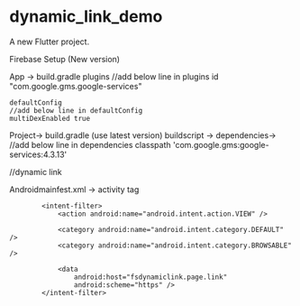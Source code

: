 # dynamic_link_demo

A new Flutter project.

Firebase Setup (New version)

App -> build.gradle
plugins
//add below line in plugins
id "com.google.gms.google-services"

	defaultConfig
    //add below line in defaultConfig
	multiDexEnabled true


Project-> build.gradle (use latest version)
buildscript -> dependencies->
//add below line in dependencies
classpath 'com.google.gms:google-services:4.3.13'


//dynamic link

Androidmainfest.xml -> activity tag

            <intent-filter>
                <action android:name="android.intent.action.VIEW" />

                <category android:name="android.intent.category.DEFAULT" />
                <category android:name="android.intent.category.BROWSABLE" />

                <data
                    android:host="fsdynamiclink.page.link"
                    android:scheme="https" />
            </intent-filter>